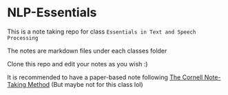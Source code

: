 # NLP-Essentials
This is a note taking repo for class `Essentials in Text and Speech Processing`

The notes are markdown files under each classes folder

Clone this repo and edit your notes as you wish :)

It is recommended to have a paper-based note following [The Cornell Note-Taking Method](https://www.umfk.edu/offices/student-success/successful-note-taking/)  (But maybe not for this class lol)
 
